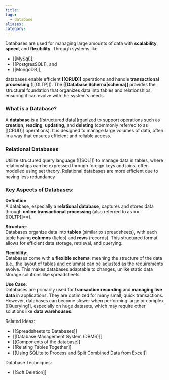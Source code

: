 ```yaml
---
title: 
tags:
  - database
aliases: 
category:
---
```

Databases are used for managing large amounts of data with **scalability**, **speed**, and **flexibility**. Through systems like
- [[MySql]], 
- [[PostgresSQL]], and 
- [[MongoDB]], 

databases enable efficient **[[CRUD]]** operations and handle **transactional processing** ([[OLTP]]). The **[[Database Schema|schema]]** provides the structural foundation that organizes data into tables and relationships, ensuring it can evolve with the system's needs.
### What is a Database?

A **database** is a [[structured data]]rganized to support operations such as **creation**, **reading**, **updating**, and **deleting** (commonly referred to as [[CRUD]] operations). It is designed to manage large volumes of data, often in a way that ensures efficient and reliable access.

### Relational Databases

Utilize structured query language ([[SQL]]) to manage data in tables, where relationships can be expressed through foreign keys and joins, often modelled using set theory. Relational databases are more efficient due to having less redundancy 
### Key Aspects of Databases:

**Definition**:  
   A database, especially a **relational database**, captures and stores data through **online transactional processing** (also referred to as ==[[OLTP]]==).

 **Structure**:  
   Databases organize data into **tables** (similar to spreadsheets), with each table having **columns** (fields) and **rows** (records). This structured format allows for efficient data storage, retrieval, and querying.

 **Flexibility**:  
   Databases come with a **flexible schema**, meaning the structure of the data (i.e., the layout of tables and columns) can be adjusted as the requirements evolve. This makes databases adaptable to changes, unlike static data storage solutions like spreadsheets.

**Use Case**:  
   Databases are primarily used for **transaction recording** and **managing live data** in applications. They are optimized for many small, quick transactions. However, databases can become slower when performing large or complex [[Querying]], especially on huge datasets, which may require other solutions like **data warehouses**.

Related Ideas:
- [[Spreadsheets to Databases]]
- [[Database Management System (DBMS)]]
- [[Components of the database]]
- [[Relating Tables Together]]
- [[Using SQLite to Process and Split Combined Data from Excel]]

Database Techniques:
- [[Soft Deletion]]